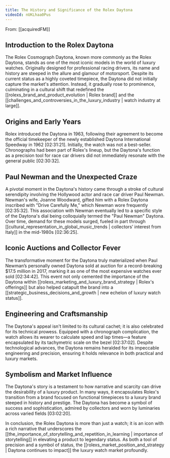 ```yaml
---
title: The History and Significance of the Rolex Daytona
videoId: nUKLhaa0Pus
---
```


From: [[acquiredFM]] <br/> 
## Introduction to the Rolex Daytona
The Rolex Cosmograph Daytona, known more commonly as the Rolex Daytona, stands as one of the most iconic models in the world of luxury watches. Originally designed for professional racing drivers, its name and history are steeped in the allure and glamour of motorsport. Despite its current status as a highly coveted timepiece, the Daytona did not initially capture the market's attention. Instead, it gradually rose to prominence, culminating in a cultural shift that redefined the [[rolexs_brand_and_product_evolution | Rolex brand]] and the [[challenges_and_controversies_in_the_luxury_industry | watch industry at large]].

## Origins and Early Years
Rolex introduced the Daytona in 1963, following their agreement to become the official timekeeper of the newly established Daytona International Speedway in 1962 [<a class="yt-timestamp" data-t="02:31:21">02:31:21</a>]. Initially, the watch was not a best-seller. Chronographs had been part of Rolex's lineup, but the Daytona's function as a precision tool for race car drivers did not immediately resonate with the general public [<a class="yt-timestamp" data-t="02:30:32">02:30:32</a>].

## Paul Newman and the Unexpected Craze
A pivotal moment in the Daytona's history came through a stroke of cultural serendipity involving the Hollywood actor and race car driver Paul Newman. Newman's wife, Joanne Woodward, gifted him with a Rolex Daytona inscribed with "Drive Carefully Me," which Newman wore frequently [<a class="yt-timestamp" data-t="02:35:32">02:35:32</a>]. This association with Newman eventually led to a specific style of the Daytona's dial being colloquially termed the "Paul Newman" Daytona. Over time, demand for these models surged, fueled in part through [[cultural_representation_in_global_music_trends | collectors’ interest from Italy]] in the mid-1980s [<a class="yt-timestamp" data-t="02:36:25">02:36:25</a>].

## Iconic Auctions and Collector Fever
The transformative moment for the Daytona truly materialized when Paul Newman’s personally owned Daytona sold at auction for a record-breaking $17.5 million in 2017, marking it as one of the most expensive watches ever sold [<a class="yt-timestamp" data-t="02:34:42">02:34:42</a>]. This event not only cemented the importance of the Daytona within [[rolexs_marketing_and_luxury_brand_strategy | Rolex's offerings]] but also helped catapult the brand into a [[strategic_business_decisions_and_growth | new echelon of luxury watch status]].

## Engineering and Craftsmanship
The Daytona's appeal isn't limited to its cultural cachet; it is also celebrated for its technical prowess. Equipped with a chronograph complication, the watch allows its wearer to calculate speed and lap times—a feature encapsulated by its tachymetric scale on the bezel [<a class="yt-timestamp" data-t="02:37:02">02:37:02</a>]. Despite technological advances, the Daytona remains heralded for its impeccable engineering and precision, ensuring it holds relevance in both practical and luxury markets.

## Symbolism and Market Influence
The Daytona's story is a testament to how narrative and scarcity can drive the desirability of a luxury product. In many ways, it encapsulates Rolex's transition from a brand focused on functional timepieces to a luxury brand steeped in history and prestige. The Daytona has become a symbol of success and sophistication, admired by collectors and worn by luminaries across varied fields [<a class="yt-timestamp" data-t="03:02:20">03:02:20</a>].

In conclusion, the Rolex Daytona is more than just a watch; it is an icon with a rich narrative that underscores the [[the_importance_of_storytelling_and_repetition_in_learning | importance of storytelling]] in elevating a product to legendary status. As both a tool of precision and a symbol of status, the [[rolexs_market_position_and_strategy | Daytona continues to impact]] the luxury watch market profoundly.